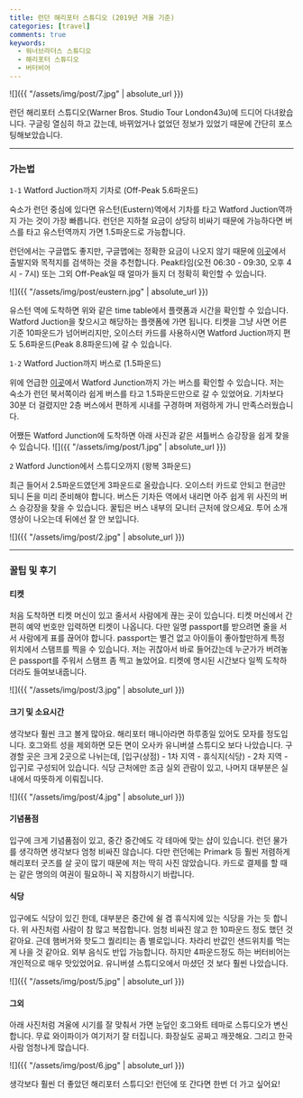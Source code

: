 ```yaml
---
title: 런던 해리포터 스튜디오 (2019년 겨울 기준)
categories: [travel]
comments: true
keywords:
  - 워너브라더스 스튜디오
  - 해리포터 스튜디오
  - 버터비어
---
```

![]({{ "/assets/img/post/7.jpg" | absolute_url }})  

런던 해리포터 스튜디오(Warner Bros. Studio Tour London43u)에 드디어 다녀왔습니다. 구글링 열심히 하고 갔는데, 바뀌었거나 없었던 정보가 있었기 때문에 간단히 포스팅해보았습니다.

---

### 가는법

`1-1` Watford Juction까지 기차로 (Off-Peak 5.6파운드)

숙소가 런던 중심에 있다면 유스턴(Eustern)역에서 기차를 타고 Watford Juction역까지 가는 것이 가장 빠릅니다. 런던은 지하철 요금이 상당히 비싸기 때문에 가능하다면 버스를 타고 유스턴역까지 가면 1.5파운드로 가능합니다.

런던에서는 구글맵도 좋지만, 구글맵에는 정확한 요금이 나오지 않기 때문에 [이곳](https://tfl.gov.uk/plan-a-journey/)에서 출발지와 목적지를 검색하는 것을 추천합니다. Peak타임(오전 06:30 - 09:30, 오후 4시 - 7시) 또는 그외 Off-Peak일 때 얼마가 들지 더 정확히 확인할 수 있습니다.

![]({{ "/assets/img/post/eustern.jpg" | absolute_url }})

유스턴 역에 도착하면 위와 같은 time table에서 플랫폼과 시간을 확인할 수 있습니다. Watford Juction을 찾으시고 해당하는 플랫폼에 가면 됩니다. 티켓을 그냥 사면 어른 기준 10파운드가 넘어버리지만, 오이스터 카드를 사용하시면 Watford Juction까지 편도 5.6파운드(Peak 8.8파운드)에 갈 수 있습니다.

![]()  
`1-2` Watford Juction까지 버스로 (1.5파운드)

위에 언급한 [이곳](https://tfl.gov.uk/plan-a-journey/)에서 Watford Junction까지 가는 버스를 확인할 수 있습니다. 저는 숙소가 런던 북서쪽이라 쉽게 버스를 타고 1.5파운드만으로 갈 수 있었어요. 기차보다 30분 더 걸렸지만 2층 버스에서 편하게 시내를 구경하며 저렴하게 가니 만족스러웠습니다.

어쨌든 Watford Junction에 도착하면 아래 사진과 같은 셔틀버스 승강장을 쉽게 찾을 수 있습니다.
![]({{ "/assets/img/post/1.jpg" | absolute_url }})

`2` Watford Junction에서 스튜디오까지 (왕복 3파운드)

최근 들어서 2.5파운드였던게 3파운드로 올랐습니다. 오이스터 카드로 안되고 현금만 되니 돈을 미리 준비해야 합니다. 버스든 기차든 역에서 내리면 아주 쉽게 위 사진의 버스 승강장을 찾을 수 있습니다. 꿀팁은 버스 내부의 모니터 근처에 앉으세요. 투어 소개 영상이 나오는데 뒤에선 잘 안 보입니다.

![]({{ "/assets/img/post/2.jpg" | absolute_url }})

---

### 꿀팁 및 후기

#### 티켓
처음 도착하면 티켓 머신이 있고 줄서서 사람에게 끊는 곳이 있습니다. 티켓 머신에서 간편히 예약 번호만 입력하면 티켓이 나옵니다. 다만 일명 passport를 받으려면 줄을 서서 사람에게 표를 끊어야 합니다. passport는 별건 없고 아이들이 좋아할만하게 특정 위치에서 스탬프를 찍을 수 있습니다. 저는 귀찮아서 바로 들어갔는데 누군가가 버려놓은 passport를 주워서 스탬프 좀 찍고 놀았어요. 티켓에 명시된 시간보다 일찍 도착하더라도 들여보내줍니다. 

![]({{ "/assets/img/post/3.jpg" | absolute_url }})

#### 크기 및 소요시간
생각보다 훨씬 크고 볼게 많아요. 해리포터 매니아라면 하루종일 있어도 모자를 정도입니다. 호그와트 성을 제외하면 모든 면이 오사카 유니버셜 스튜디오 보다 나았습니다. 구경할 곳은 크게 2곳으로 나뉘는데, [입구(상점) - 1차 지역 - 휴식지(식당) - 2차 지역 - 입구]로 구성되어 있습니다. 식당 근처에만 조금 실외 관람이 있고, 나머지 대부분은 실내에서 따뜻하게 이뤄집니다. 

![]({{ "/assets/img/post/4.jpg" | absolute_url }})

#### 기념품점
입구에 크게 기념품점이 있고, 중간 중간에도 각 테마에 맞는 샵이 있습니다. 런던 물가를 생각하면 생각보다 엄청 비싸진 않습니다. 다만 런던에는 Primark 등 훨씬 저렴하게 해리포터 굿즈를 살 곳이 많기 때문에 저는 딱히 사진 않았습니다. 카드로 결제를 할 때는 같은 명의의 여권이 필요하니 꼭 지참하시기 바랍니다.

#### 식당
입구에도 식당이 있긴 한데, 대부분은 중간에 쉴 겸 휴식지에 있는 식당을 가는 듯 합니다. 위 사진처럼 사람이 참 많고 복잡합니다. 엄청 비싸진 않고 한 10파운드 정도 했던 것 같아요. 근데 햄버거와 핫도그 퀄리티는 좀 별로입니다. 차라리 반값인 샌드위치를 먹는게 나을 것 같아요. 외부 음식도 반입 가능합니다. 하지만 4파운드정도 하는 버터비어는 개인적으로 매우 맛있었어요. 유니버셜 스튜디오에서 마셨던 것 보다 훨씬 나았습니다.

![]({{ "/assets/img/post/5.jpg" | absolute_url }})

#### 그외
아래 사진처럼 겨울에 시기를 잘 맞춰서 가면 눈덮인 호그와트 테마로 스튜디오가 변신합니다. 무료 와이파이가 여기저기 잘 터집니다. 화장실도 공짜고 깨끗해요. 그리고 한국 사람 엄청나게 많습니다.

![]({{ "/assets/img/post/6.jpg" | absolute_url }})

생각보다 훨씬 더 좋았던 해리포터 스튜디오! 런던에 또 간다면 한번 더 가고 싶어요!


